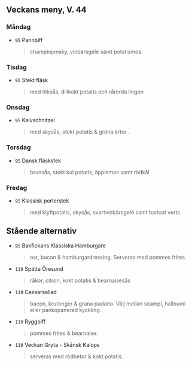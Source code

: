 ## Veckans meny, V. 44

### Måndag 

* `95` Pannbiff
  > champinjonsky, vinbärsgelé samt potatismos.
 
  


### Tisdag

* `95` Stekt fläsk
  > med löksås, dillkokt potatis och rårörda lingon
  


### Onsdag

* `95` Kalvschnitzel 
  > med skysås, stekt potatis & gröna ärtor .



### Torsdag

* `95` Dansk fläskstek 
  > brunsås, stekt kul potatis, äpplemos samt rödkål


### Fredag

* `95` Klassisk porterstek
  > med klyftpotatis, skysås, svartvinbärsgelé samt haricot verts.


## Stående alternativ

* `95` Bakfickans Klassiska Hamburgare
  > ost, bacon & hamburgardressing. Serveras med pommes frites.

* `119` Spätta Öresund  
  >  räkor, citron, kokt potatis & bearnaisesås  

* `119` Caesarsallad
  > bacon, krutonger & grana padano. Välj mellan scampi, halloumi eller pankopanerad kyckling.
  
* `119` Ryggbiff
  > pommes frites & bearnaise.

* `119` Veckan Gryta - Skånsk Kalops
  > serveras med rödbetor & kokt potatis.

